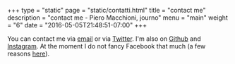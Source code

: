+++
type = "static"
page = "static/contatti.html"
title = "contact me"
description = "contact me - Piero Macchioni, journo"
menu = "main"
weight = "6"
date = "2016-05-05T21:48:51-07:00"
+++

<div class="h-card">
You can contact me via <a rel="me" class="u-email" target="_blank" href="https://www.shortwhale.com/leibniz">email</a> or via <a rel="me" target="_blank" class="u-url" href="https://twitter.com/pieromacchioni_">Twitter</a>. I'm also on <a rel="me" class="u-url" href="https://github.com/macchioni" target="_blank" >Github</a> and <a href="https://instagram.com/pieromacchioni" rel="me" target="_blank" >Instagram</a>. At the moment I do not fancy Facebook that much (a few reasons <a href="https://macchioni.cc/open-web/">here</a>).
</div>
